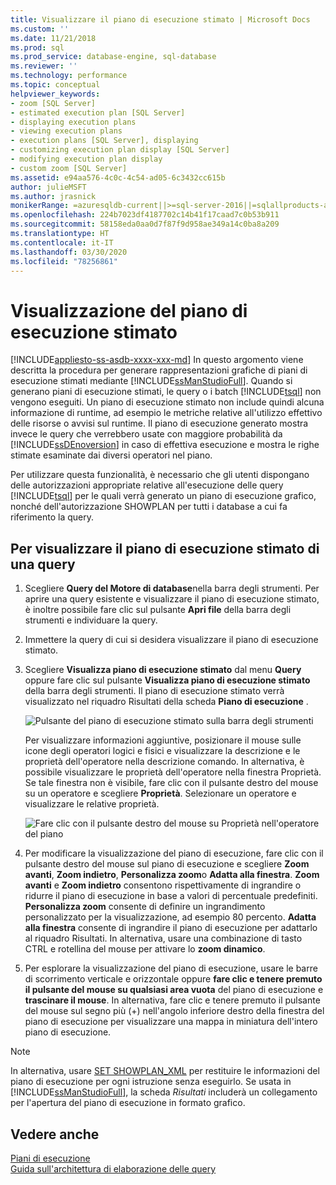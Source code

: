 ```yaml
---
title: Visualizzare il piano di esecuzione stimato | Microsoft Docs
ms.custom: ''
ms.date: 11/21/2018
ms.prod: sql
ms.prod_service: database-engine, sql-database
ms.reviewer: ''
ms.technology: performance
ms.topic: conceptual
helpviewer_keywords:
- zoom [SQL Server]
- estimated execution plan [SQL Server]
- displaying execution plans
- viewing execution plans
- execution plans [SQL Server], displaying
- customizing execution plan display [SQL Server]
- modifying execution plan display
- custom zoom [SQL Server]
ms.assetid: e94aa576-4c0c-4c54-ad05-6c3432cc615b
author: julieMSFT
ms.author: jrasnick
monikerRange: =azuresqldb-current||>=sql-server-2016||=sqlallproducts-allversions||>=sql-server-linux-2017||=azuresqldb-mi-current
ms.openlocfilehash: 224b7023df4187702c14b41f17caad7c0b53b911
ms.sourcegitcommit: 58158eda0aa0d7f87f9d958ae349a14c0ba8a209
ms.translationtype: HT
ms.contentlocale: it-IT
ms.lasthandoff: 03/30/2020
ms.locfileid: "78256861"
---
```

# <a name="display-the-estimated-execution-plan"></a>Visualizzazione del piano di esecuzione stimato
[!INCLUDE[appliesto-ss-asdb-xxxx-xxx-md](../../includes/appliesto-ss-asdb-xxxx-xxx-md.md)]
  In questo argomento viene descritta la procedura per generare rappresentazioni grafiche di piani di esecuzione stimati mediante [!INCLUDE[ssManStudioFull](../../includes/ssmanstudiofull-md.md)]. Quando si generano piani di esecuzione stimati, le query o i batch [!INCLUDE[tsql](../../includes/tsql-md.md)] non vengono eseguiti. Un piano di esecuzione stimato non include quindi alcuna informazione di runtime, ad esempio le metriche relative all'utilizzo effettivo delle risorse o avvisi sul runtime. Il piano di esecuzione generato mostra invece le query che verrebbero usate con maggiore probabilità da [!INCLUDE[ssDEnoversion](../../includes/ssdenoversion-md.md)] in caso di effettiva esecuzione e mostra le righe stimate esaminate dai diversi operatori nel piano.  
  
 Per utilizzare questa funzionalità, è necessario che gli utenti dispongano delle autorizzazioni appropriate relative all'esecuzione delle query [!INCLUDE[tsql](../../includes/tsql-md.md)] per le quali verrà generato un piano di esecuzione grafico, nonché dell'autorizzazione SHOWPLAN per tutti i database a cui fa riferimento la query.  
  
## <a name="to-display-the-estimated-execution-plan-for-a-query"></a>Per visualizzare il piano di esecuzione stimato di una query  
  
1.  Scegliere **Query del Motore di database**nella barra degli strumenti. Per aprire una query esistente e visualizzare il piano di esecuzione stimato, è inoltre possibile fare clic sul pulsante **Apri file** della barra degli strumenti e individuare la query.  
  
2.  Immettere la query di cui si desidera visualizzare il piano di esecuzione stimato.  
  
3.  Scegliere **Visualizza piano di esecuzione stimato** dal menu **Query** oppure fare clic sul pulsante **Visualizza piano di esecuzione stimato** della barra degli strumenti. Il piano di esecuzione stimato verrà visualizzato nel riquadro Risultati della scheda **Piano di esecuzione** . 

    ![Pulsante del piano di esecuzione stimato sulla barra degli strumenti](../../relational-databases/performance/media/estimatedexecplantoolbar.png "Pulsante del piano di esecuzione stimato sulla barra degli strumenti")    

    Per visualizzare informazioni aggiuntive, posizionare il mouse sulle icone degli operatori logici e fisici e visualizzare la descrizione e le proprietà dell'operatore nella descrizione comando. In alternativa, è possibile visualizzare le proprietà dell'operatore nella finestra Proprietà. Se tale finestra non è visibile, fare clic con il pulsante destro del mouse su un operatore e scegliere **Proprietà**. Selezionare un operatore e visualizzare le relative proprietà.  

    ![Fare clic con il pulsante destro del mouse su Proprietà nell'operatore del piano](../../relational-databases/performance/media/planproperties.png "Fare clic con il pulsante destro del mouse su Proprietà nell'operatore del piano")    
  
4.  Per modificare la visualizzazione del piano di esecuzione, fare clic con il pulsante destro del mouse sul piano di esecuzione e scegliere **Zoom avanti**, **Zoom indietro**, **Personalizza zoom**o **Adatta alla finestra**. **Zoom avanti** e **Zoom indietro** consentono rispettivamente di ingrandire o ridurre il piano di esecuzione in base a valori di percentuale predefiniti. **Personalizza zoom** consente di definire un ingrandimento personalizzato per la visualizzazione, ad esempio 80 percento. **Adatta alla finestra** consente di ingrandire il piano di esecuzione per adattarlo al riquadro Risultati. In alternativa, usare una combinazione di tasto CTRL e rotellina del mouse per attivare lo **zoom dinamico**.  

5.  Per esplorare la visualizzazione del piano di esecuzione, usare le barre di scorrimento verticale e orizzontale oppure **fare clic e tenere premuto il pulsante del mouse su qualsiasi area vuota** del piano di esecuzione e **trascinare il mouse**. In alternativa, fare clic e tenere premuto il pulsante del mouse sul segno più (+) nell'angolo inferiore destro della finestra del piano di esecuzione per visualizzare una mappa in miniatura dell'intero piano di esecuzione.
 
> [!NOTE] 
> In alternativa, usare [SET SHOWPLAN_XML](../../t-sql/statements/set-showplan-xml-transact-sql.md) per restituire le informazioni del piano di esecuzione per ogni istruzione senza eseguirlo. Se usata in [!INCLUDE[ssManStudioFull](../../includes/ssmanstudiofull-md.md)], la scheda *Risultati* includerà un collegamento per l'apertura del piano di esecuzione in formato grafico.   
  
## <a name="see-also"></a>Vedere anche  
 [Piani di esecuzione](../../relational-databases/performance/execution-plans.md)    
 [Guida sull'architettura di elaborazione delle query](../../relational-databases/query-processing-architecture-guide.md)  

